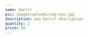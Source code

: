 ```yaml
---
name: barrrr
pic: images/uploads/vag-eye.jpg
description: woo barrrr description
quantity: 2
price: 10
---
```


